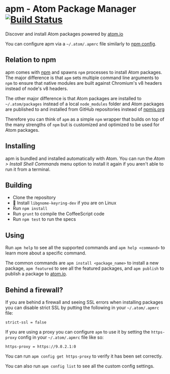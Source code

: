 # apm - Atom Package Manager [![Build Status](https://travis-ci.org/atom/apm.svg?branch=master)](https://travis-ci.org/atom/apm)

Discover and install Atom packages powered by [atom.io](https://atom.io)

You can configure apm via a `~/.atom/.apmrc` file similarly to
[npm config](https://www.npmjs.org/doc/misc/npm-config.html).

## Relation to npm

apm comes with [npm](https://github.com/npm/npm) and spawns `npm` processes to
install Atom packages. The major difference is that `apm` sets multiple command
line arguments to `npm` to ensure that native modules are built against
Chromium's v8 headers instead of node's v8 headers.

The other major difference is that Atom packages are installed to
`~/.atom/packages` instead of a local `node_modules` folder and Atom packages
are published to and installed from GitHub repositories instead of
[npmjs.org](https://www.npmjs.org)

Therefore you can think of `apm` as a simple `npm` wrapper that builds on top
of the many strengths of `npm` but is customized and optimized to be used for
Atom packages.

## Installing

apm is bundled and installed automatically with Atom. You can run the
_Atom > Install Shell Commands_ menu option to install it again if you aren't
able to run it from a terminal.

## Building
  * Clone the repository
  * :penguin: Install `libgnome-keyring-dev` if you are on Linux
  * Run `npm install`
  * Run `grunt` to compile the CoffeeScript code
  * Run `npm test` to run the specs

## Using

Run `apm help` to see all the supported commands and `apm help <command>` to
learn more about a specific command.

The common commands are `apm install <package_name>` to install a new package,
`apm featured` to see all the featured packages, and `apm publish` to publish
a package to [atom.io](https://atom.io).

## Behind a firewall?

If you are behind a firewall and seeing SSL errors when installing packages
you can disable strict SSL by putting the following in your `~/.atom/.apmrc`
file:

```
strict-ssl = false
```

If you are using a proxy you can configure `apm` to use it by setting the
`https-proxy` config in your `~/.atom/.apmrc` file like so:

```
https-proxy = https://9.0.2.1:0
```

You can run `apm config get https-proxy` to verify it has been set correctly.

You can also run `apm config list` to see all the custom config settings.
